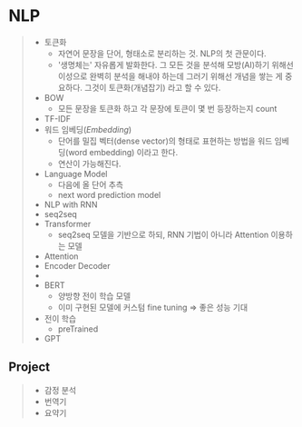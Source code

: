 # NLP
> * 토큰화
>   * 자연어 문장을 단어, 형태소로 분리하는 것. NLP의 첫 관문이다.
>   * '생명체는' 자유롭게 발화한다. 그 모든 것을 분석해 모방(AI)하기 위해선 이성으로 완벽히 분석을 해내야 하는데 그러기 위해선 개념을 쌓는 게 중요하다. 그것이 토큰화(개념잡기) 라고 할 수 있다.
> * BOW
>   * 모든 문장을 토큰화 하고 각 문장에 토큰이 몇 번 등장하는지 count
> * TF-IDF
> * 워드 임베딩(*Embedding*)
>   * 단어를 밀집 벡터(dense vector)의 형태로 표현하는 방법을 워드 임베딩(word embedding) 이라고 한다.
>   * 연산이 가능해진다.
> * Language Model
>   * 다음에 올 단어 추측
>   * next word prediction model
> * NLP with RNN
> * seq2seq
> * Transformer
>   * seq2seq 모델을 기반으로 하되, RNN 기법이 아니라 Attention 이용하는 모델
> * Attention
> * Encoder Decoder
> * 
> * BERT
>   * 양방향 전이 학습 모델 
>   * 이미 구현된 모델에 커스텀 fine tuning => 좋은 성능 기대
> * 전이 학습
>   * preTrained
> * GPT


## Project 
> * 감정 분석
> * 번역기
> * 요약기